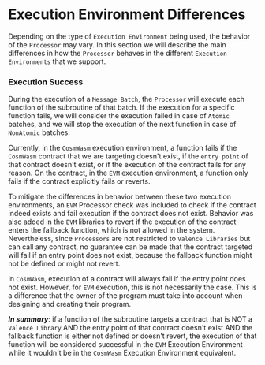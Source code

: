 # Execution Environment Differences

Depending on the type of `Execution Environment` being used, the behavior of the `Processor` may vary. In this section we will describe the main differences in how the `Processor` behaves in the different `Execution Environments` that we support.

### Execution Success

During the execution of a `Message Batch`, the `Processor` will execute each function of the subroutine of that batch. If the execution for a specific function fails, we will consider the execution failed in case of `Atomic` batches, and we will stop the execution of the next function in case of `NonAtomic` batches.

Currently, in the `CosmWasm` execution environment, a function fails if the `CosmWasm` contract that we are targeting doesn't exist, if the `entry point` of that contract doesn't exist, or if the execution of the contract fails for any reason. On the contract, in the `EVM` execution environment, a function only fails if the contract explicitly fails or reverts.

To mitigate the differences in behavior between these two execution environments, an `EVM` Processor check was included to check if the contract indeed exists and fail execution if the contract does not exist. Behavior was also added in the `EVM` libraries to revert if the execution of the contract enters the fallback function, which is not allowed in the system. Nevertheless, since `Processors` are not restricted to `Valence Libraries` but can call any contract, no guarantee can be made that the contract targeted will fail if an entry point does not exist, because the fallback function might not be defined or might not revert.

In `CosmWasm`, execution of a contract will always fail if the entry point does not exist. However, for `EVM` execution, this is not necessarily the case. This is a difference that the owner of the program must take into account when designing and creating their program.

***In summary***: if a function of the subroutine targets a contract that is NOT a `Valence Library` AND the entry point of that contract doesn't exist AND the fallback function is either not defined or doesn't revert, the execution of that function will be considered successful in the `EVM` Execution Environment while it wouldn't be in the `CosmWasm` Execution Environment equivalent.
